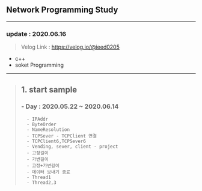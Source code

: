 ## Network Programming Study
___
### update : 2020.06.16

> Velog Link : https://velog.io/@ieed0205

* c++
* soket Programming
___

> ## 1. start sample
>
> ###  - Day : 2020.05.22 ~ 2020.06.14
> 
>       - IPAddr
>       - ByteOrder
>       - NameResolution
>       - TCPSever - TCPClient 연결
>       - TCPClient6,TCPSever6
>       - Vending, sever, client - project
>       - 고정길이
>       - 가변길이
>       - 고정+가변길이
>       - 데이터 보내기 종료
>       - Thread1
>       - Thread2,3